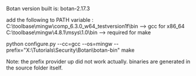 Botan version built is: botan-2.17.3

add the following to PATH variable :
    C:\toolbase\mingw\comp_6.3.0_w64_testversion1f\bin --> gcc for x86_64
    C:\toolbase\mingw\4.8.1\msys\1.0\bin --> required for make
    
python configure.py --cc=gcc --os=mingw --prefix="X:\Tutorials\Security\Botan\botan-bin"
make

Note: the prefix provider up did not work actually. binaries are generated in the source folder itself.